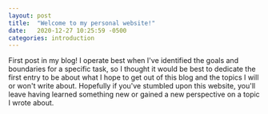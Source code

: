 ```yaml
---
layout: post
title:  "Welcome to my personal website!"
date:   2020-12-27 10:25:59 -0500
categories: introduction
---
```


First post in my blog! I operate best when I've identified the goals and boundaries for a specific task, so I thought it would be best to dedicate the first entry to be about what I hope to get out of this blog and the topics I will or won't write about. Hopefully if you've stumbled upon this website, you'll leave having learned something new or gained a new perspective on a topic I wrote about.

